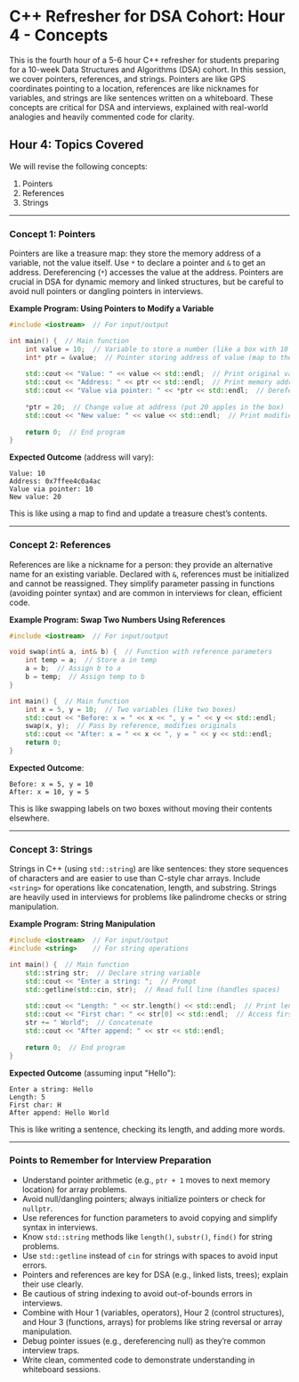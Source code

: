# C++ Refresher for DSA Cohort: Hour 4 - Concepts

This is the fourth hour of a 5-6 hour C++ refresher for students preparing for a 10-week Data Structures and Algorithms (DSA) cohort. In this session, we cover pointers, references, and strings. Pointers are like GPS coordinates pointing to a location, references are like nicknames for variables, and strings are like sentences written on a whiteboard. These concepts are critical for DSA and interviews, explained with real-world analogies and heavily commented code for clarity.

## Hour 4: Topics Covered
We will revise the following concepts:  
1. Pointers  
2. References  
3. Strings  

---

### Concept 1: Pointers
Pointers are like a treasure map: they store the memory address of a variable, not the value itself. Use `*` to declare a pointer and `&` to get an address. Dereferencing (`*`) accesses the value at the address. Pointers are crucial in DSA for dynamic memory and linked structures, but be careful to avoid null pointers or dangling pointers in interviews.

**Example Program: Using Pointers to Modify a Variable**
```cpp
#include <iostream>  // For input/output

int main() {  // Main function
    int value = 10;  // Variable to store a number (like a box with 10 apples)
    int* ptr = &value;  // Pointer storing address of value (map to the box)
    
    std::cout << "Value: " << value << std::endl;  // Print original value
    std::cout << "Address: " << ptr << std::endl;  // Print memory address
    std::cout << "Value via pointer: " << *ptr << std::endl;  // Dereference to get value
    
    *ptr = 20;  // Change value at address (put 20 apples in the box)
    std::cout << "New value: " << value << std::endl;  // Print modified value
    
    return 0;  // End program
}
```
**Expected Outcome** (address will vary):  
```
Value: 10
Address: 0x7ffee4c0a4ac
Value via pointer: 10
New value: 20
```
This is like using a map to find and update a treasure chest’s contents.

---

### Concept 2: References
References are like a nickname for a person: they provide an alternative name for an existing variable. Declared with `&`, references must be initialized and cannot be reassigned. They simplify parameter passing in functions (avoiding pointer syntax) and are common in interviews for clean, efficient code.

**Example Program: Swap Two Numbers Using References**
```cpp
#include <iostream>  // For input/output

void swap(int& a, int& b) {  // Function with reference parameters
    int temp = a;  // Store a in temp
    a = b;  // Assign b to a
    b = temp;  // Assign temp to b
}

int main() {  // Main function
    int x = 5, y = 10;  // Two variables (like two boxes)
    std::cout << "Before: x = " << x << ", y = " << y << std::endl;
    swap(x, y);  // Pass by reference, modifies originals
    std::cout << "After: x = " << x << ", y = " << y << std::endl;
    return 0;
}
```
**Expected Outcome**:  
```
Before: x = 5, y = 10
After: x = 10, y = 5
```
This is like swapping labels on two boxes without moving their contents elsewhere.

---

### Concept 3: Strings
Strings in C++ (using `std::string`) are like sentences: they store sequences of characters and are easier to use than C-style char arrays. Include `<string>` for operations like concatenation, length, and substring. Strings are heavily used in interviews for problems like palindrome checks or string manipulation.

**Example Program: String Manipulation**
```cpp
#include <iostream>  // For input/output
#include <string>    // For string operations

int main() {  // Main function
    std::string str;  // Declare string variable
    std::cout << "Enter a string: ";  // Prompt
    std::getline(std::cin, str);  // Read full line (handles spaces)
    
    std::cout << "Length: " << str.length() << std::endl;  // Print length
    std::cout << "First char: " << str[0] << std::endl;  // Access first character
    str += " World";  // Concatenate
    std::cout << "After append: " << str << std::endl;
    
    return 0;  // End program
}
```
**Expected Outcome** (assuming input "Hello"):  
```
Enter a string: Hello
Length: 5
First char: H
After append: Hello World
```
This is like writing a sentence, checking its length, and adding more words.

---

### Points to Remember for Interview Preparation
- Understand pointer arithmetic (e.g., `ptr + 1` moves to next memory location) for array problems.  
- Avoid null/dangling pointers; always initialize pointers or check for `nullptr`.  
- Use references for function parameters to avoid copying and simplify syntax in interviews.  
- Know `std::string` methods like `length()`, `substr()`, `find()` for string problems.  
- Use `std::getline` instead of `cin` for strings with spaces to avoid input errors.  
- Pointers and references are key for DSA (e.g., linked lists, trees); explain their use clearly.  
- Be cautious of string indexing to avoid out-of-bounds errors in interviews.  
- Combine with Hour 1 (variables, operators), Hour 2 (control structures), and Hour 3 (functions, arrays) for problems like string reversal or array manipulation.  
- Debug pointer issues (e.g., dereferencing null) as they’re common interview traps.  
- Write clean, commented code to demonstrate understanding in whiteboard sessions.